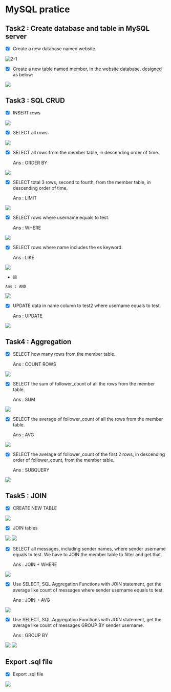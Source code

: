 # MySQL pratice


## Task2 : Create database and table in MySQL server

- [x] Create a new database named website.

      
![2-1](https://github.com/chienhuak/chienhuak.github.io/blob/main/week5/screenshot/task5-2-1.JPG)


- [x] Create a new table named member, in the website database, designed as below:

![](https://github.com/chienhuak/chienhuak.github.io/blob/main/week5/screenshot/task5-2-2.JPG)

## Task3 : SQL CRUD

- [x] INSERT rows

![](https://github.com/chienhuak/chienhuak.github.io/blob/main/week5/screenshot/task5-3-1.JPG)

- [x] SELECT all rows

![](https://github.com/chienhuak/chienhuak.github.io/blob/main/week5/screenshot/task5-3-2.JPG)

- [x] SELECT all rows from the member table, in descending order of time.

    Ans : ORDER BY

![](https://github.com/chienhuak/chienhuak.github.io/blob/main/week5/screenshot/task5-3-3.JPG)

- [x] SELECT total 3 rows, second to fourth, from the member table, in descending order
of time.

    Ans : LIMIT

![](https://github.com/chienhuak/chienhuak.github.io/blob/main/week5/screenshot/task5-3-4.JPG)

- [x] SELECT rows where username equals to test.

    Ans : WHERE

![](https://github.com/chienhuak/chienhuak.github.io/blob/main/week5/screenshot/task5-3-5.JPG)

- [x] SELECT rows where name includes the es keyword.

    Ans : LIKE

![](https://github.com/chienhuak/chienhuak.github.io/blob/main/week5/screenshot/task5-3-6+.JPG)

- [x] 

    Ans : AND

![](https://github.com/chienhuak/chienhuak.github.io/blob/main/week5/screenshot/task5-3-7.JPG)

- [x] UPDATE data in name column to test2 where username equals to test.

    Ans : UPDATE

![](https://github.com/chienhuak/chienhuak.github.io/blob/main/week5/screenshot/task5-3-8++.JPG)


## Task4 : Aggregation

- [x] SELECT how many rows from the member table.

    Ans : COUNT ROWS

![](https://github.com/chienhuak/chienhuak.github.io/blob/main/week5/screenshot/task5-4-1.JPG)

- [x] SELECT the sum of follower_count of all the rows from the member table.

    Ans : SUM

![](https://github.com/chienhuak/chienhuak.github.io/blob/main/week5/screenshot/task5-4-2.JPG)

- [x] SELECT the average of follower_count of all the rows from the member table.

    Ans : AVG

![](https://github.com/chienhuak/chienhuak.github.io/blob/main/week5/screenshot/task5-4-3.JPG)

- [x] SELECT the average of follower_count of the first 2 rows, in descending order of
follower_count, from the member table.

    Ans : SUBQUERY

![](https://github.com/chienhuak/chienhuak.github.io/blob/main/week5/screenshot/task5-4-4.JPG)



## Task5 : JOIN

- [x] CREATE NEW TABLE

![](https://github.com/chienhuak/chienhuak.github.io/blob/main/week5/screenshot/task5-5-1.JPG)

- [x] JOIN tables

![](https://github.com/chienhuak/chienhuak.github.io/blob/main/week5/screenshot/task5-5-2.JPG)
![](https://github.com/chienhuak/chienhuak.github.io/blob/main/week5/screenshot/task5-5-2+.JPG)

- [x] SELECT all messages, including sender names, where sender username equals to test. We have to JOIN the member table to filter and get that.

    Ans : JOIN + WHERE

![](https://github.com/chienhuak/chienhuak.github.io/blob/main/week5/screenshot/task5-5-3.JPG)

- [x] Use SELECT, SQL Aggregation Functions with JOIN statement, get the average like count of messages where sender username equals to test.

    Ans : JOIN + AVG

![](https://github.com/chienhuak/chienhuak.github.io/blob/main/week5/screenshot/task5-5-4.JPG)

- [x] Use SELECT, SQL Aggregation Functions with JOIN statement, get the average like count of messages GROUP BY sender username.

    Ans : GROUP BY

![](https://github.com/chienhuak/chienhuak.github.io/blob/main/week5/screenshot/task5-5-5.JPG)
![](https://github.com/chienhuak/chienhuak.github.io/blob/main/week5/screenshot/task5-5-5+.JPG)


## Export .sql file

- [x] Export .sql file

![](https://github.com/chienhuak/chienhuak.github.io/blob/main/week5/screenshot/export.JPG)









